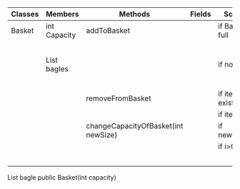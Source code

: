 | Classes | Members             | Methods                             | Fields | Scenario          | Output                           |
|---------|---------------------|-------------------------------------|--------|-------------------|----------------------------------|
| Basket  | int Capacity        | addToBasket                         |        | if Basket if full | error                            |
|         | List<String> bagles |                                     |        | if not            | space left in basket is capacity |
|         |                     | removeFromBasket                    |        | if item not exist | error                            |
|         |                     |                                     |        | if item exist     |                                  |
|         |                     | changeCapacityOfBasket(int newSize) |        | if newSize<=0     | error                            |
|         |                     |                                     |        | if i>0            | int                              |
|         |                     |                                     |        |                   |                                  |
|         |                     |                                     |        |                   |                                  |
|         |                     |                                     |        |                   |                                  |
|         |                     |                                     |        |                   |                                  |
|         |                     |                                     |        |                   |                                  |

List<String> bagle
public Basket(int capacity)